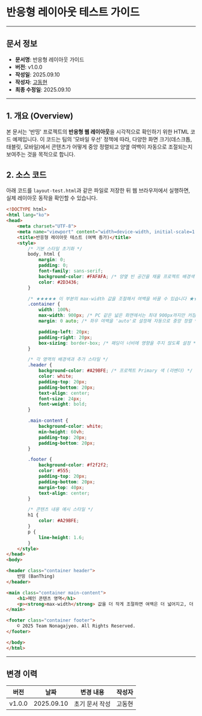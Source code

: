 
# 반응형 레이아웃 테스트 가이드

-----

## 문서 정보

- **문서명**: 반응형 레이아웃 가이드
- **버전**: v1.0.0
- **작성일**: 2025.09.10
- **작성자**: [고동현](https://github.com/rhehdgus8831)
- **최종 수정일**: 2025.09.10

-----

## 1\. 개요 (Overview)

본 문서는 '반띵' 프로젝트의 **반응형 웹 레이아웃**을 시각적으로 확인하기 위한 HTML 코드 예제입니다. 이 코드는 팀의 '모바일 우선' 정책에 따라, 다양한 화면 크기(데스크톱, 태블릿, 모바일)에서 콘텐츠가 어떻게 중앙 정렬되고 양옆 여백이 자동으로 조절되는지 보여주는 것을 목적으로 합니다.

## 2\. 소스 코드

아래 코드를 `layout-test.html`과 같은 파일로 저장한 뒤 웹 브라우저에서 실행하면, 실제 레이아웃 동작을 확인할 수 있습니다.

```html
<!DOCTYPE html>
<html lang="ko">
<head>
    <meta charset="UTF-8">
    <meta name="viewport" content="width=device-width, initial-scale=1.0">
    <title>반응형 레이아웃 테스트 (여백 증가)</title>
    <style>
        /* 기본 스타일 초기화 */
        body, html {
            margin: 0;
            padding: 0;
            font-family: sans-serif;
            background-color: #FAFAFA; /* 양옆 빈 공간을 채울 프로젝트 배경색 */
            color: #2D3436;
        }

        /* ★★★★★ 이 부분의 max-width 값을 조절해서 여백을 바꿀 수 있습니다 ★★★★★ */
        .container {
            width: 100%;
            max-width: 900px; /* PC 같은 넓은 화면에서는 최대 900px까지만 커짐 */
            margin: 0 auto; /* 좌우 여백을 'auto'로 설정해 자동으로 중앙 정렬 */

            padding-left: 20px;
            padding-right: 20px;
            box-sizing: border-box; /* 패딩이 너비에 영향을 주지 않도록 설정 */
        }

        /* 각 영역의 배경색과 추가 스타일 */
        .header {
            background-color: #A29BFE; /* 프로젝트 Primary 색 (라벤더) */
            color: white;
            padding-top: 20px;
            padding-bottom: 20px;
            text-align: center;
            font-size: 24px;
            font-weight: bold;
        }

        .main-content {
            background-color: white;
            min-height: 60vh;
            padding-top: 20px;
            padding-bottom: 20px;
        }

        .footer {
            background-color: #f2f2f2;
            color: #555;
            padding-top: 20px;
            padding-bottom: 20px;
            margin-top: 40px;
            text-align: center;
        }

        /* 콘텐츠 내용 예시 스타일 */
        h1 {
            color: #A29BFE;
        }
        p {
            line-height: 1.6;
        }
    </style>
</head>
<body>

<header class="container header">
    반띵 (BanThing)
</header>

<main class="container main-content">
    <h1>메인 콘텐츠 영역</h1>
    <p><strong>max-width</strong> 값을 더 작게 조절하면 여백은 더 넓어지고, 더 크게 조절하면 여백은 더 좁아집니다. 원하시는 느낌에 맞춰 이 값을 조절하시면 됩니다.</p>
</main>

<footer class="container footer">
    © 2025 Team Nonagajyeo. All Rights Reserved.
</footer>

</body>
</html>
```

-----

## 변경 이력

| 버전   | 날짜        | 변경 내용      | 작성자 |
| ------ | ----------- | -------------- |-----|
| v1.0.0 | 2025.09.10 | 초기 문서 작성 | 고동현 |